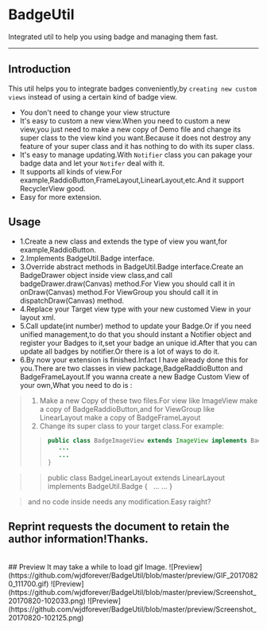 # BadgeUtil
Integrated util to help you using badge and managing them fast.

---
## Introduction

This util helps you to integrate badges conveniently,by `creating new custom views` instead of using a certain kind of badge view.<br>
* You don't need to change your view structure
* It's easy to custom a new view.When you need to custom a new view,you just need to make a new copy of Demo file and change its super class to the view kind you want.Because it does not destroy any feature of your super class and it has nothing to do with its super class.
* It's easy to manage updating.With `Notifier` class you can pakage your badge data and let your `Notifer` deal with it.
* It supports all kinds of view.For example,RaddioButton,FrameLayout,LinearLayout,etc.And it support RecyclerView good.
* Easy for more extension.
  
## Usage
* 1.Create a new class and extends the type of view you want,for example,RaddioButton.
* 2.Implements BadgeUtil.Badge interface.
* 3.Override abstract methods in BadgeUtil.Badge interface.Create an BadgeDrawer object inside view class,and call badgeDrawer.draw(Canvas) method.For View you should call it in onDraw(Canvas) method.For ViewGroup you should call it in dispatchDraw(Canvas) method.
* 4.Replace your Target view type with your new customed View in your layout xml.
* 5.Call update(int number) method to update your Badge.Or if you need unified management,to do that you should instant a Notifier object and register your Badges to it,set your badge an unique id.After that you can update all badges by notifier.Or there is a lot of ways to do it.
* 6.By now your extension is finished.Infact I have already done this for you.There are two classes in view package,BadgeRaddioButton and BadgeFrameLayout.If you wanna create a new Badge Custom View of your own,What you need to do is : 
> 1) Make a new Copy of these two files.For view like ImageView make a copy of BadgeRaddioButton,and for ViewGroup like LinearLayout make a copy of BadgeFrameLayout
> 2) Change its super class to your target class.For example:
>> ```Java
>>public class BadgeImageView extends ImageView implements BadgeUtil.Badge {
>>    ...
>>    ...
>>}

>>public class BadgeLinearLayout extends LinearLayout implements BadgeUtil.Badge {
>>    ...
>>    ...
>>}

> and no code inside needs any modification.Easy raight?

Reprint requests the document to retain the author information!Thanks.
---
<br>
## Preview
It may take a while to load gif Image.
![Preview](https://github.com/wjdforever/BadgeUtil/blob/master/preview/GIF_20170820_111700.gif)
![Preview](https://github.com/wjdforever/BadgeUtil/blob/master/preview/Screenshot_20170820-102033.png)
![Preview](https://github.com/wjdforever/BadgeUtil/blob/master/preview/Screenshot_20170820-102125.png)



